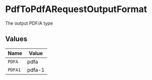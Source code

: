 # PdfToPdfARequestOutputFormat

The output PDF/A type


## Values

| Name    | Value   |
| ------- | ------- |
| `PDFA`  | pdfa    |
| `PDFA1` | pdfa-1  |